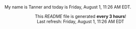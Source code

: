 My name is Tanner and today is Friday, August 1, 11:26 AM EDT.

<p align="center">This <i>README</i> file is generated <b>every 3 hours</b>!</br>Last refresh: Friday, August 1, 11:26 AM EDT<br /></p>

